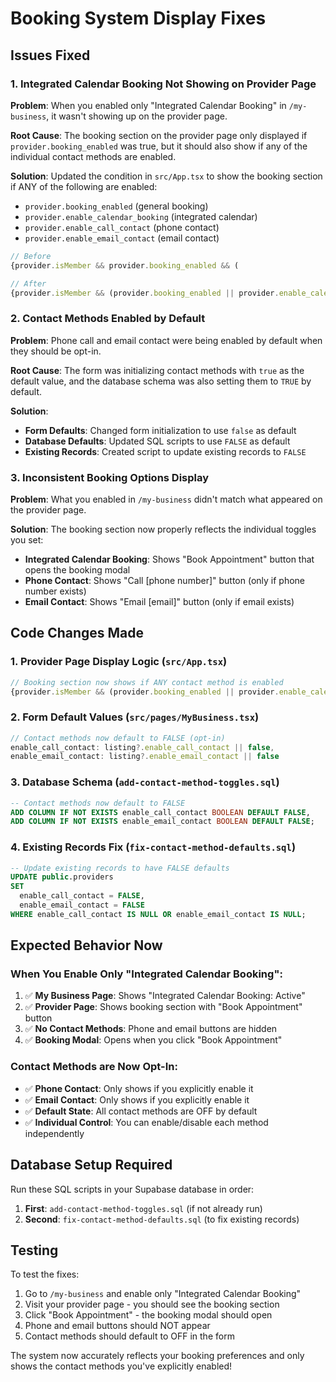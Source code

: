 # Booking System Display Fixes

## Issues Fixed

### 1. **Integrated Calendar Booking Not Showing on Provider Page**
**Problem**: When you enabled only "Integrated Calendar Booking" in `/my-business`, it wasn't showing up on the provider page.

**Root Cause**: The booking section on the provider page only displayed if `provider.booking_enabled` was true, but it should also show if any of the individual contact methods are enabled.

**Solution**: Updated the condition in `src/App.tsx` to show the booking section if ANY of the following are enabled:
- `provider.booking_enabled` (general booking)
- `provider.enable_calendar_booking` (integrated calendar)
- `provider.enable_call_contact` (phone contact)
- `provider.enable_email_contact` (email contact)

```typescript
// Before
{provider.isMember && provider.booking_enabled && (

// After  
{provider.isMember && (provider.booking_enabled || provider.enable_calendar_booking || provider.enable_call_contact || provider.enable_email_contact) && (
```

### 2. **Contact Methods Enabled by Default**
**Problem**: Phone call and email contact were being enabled by default when they should be opt-in.

**Root Cause**: The form was initializing contact methods with `true` as the default value, and the database schema was also setting them to `TRUE` by default.

**Solution**: 
- **Form Defaults**: Changed form initialization to use `false` as default
- **Database Defaults**: Updated SQL scripts to use `FALSE` as default
- **Existing Records**: Created script to update existing records to `FALSE`

### 3. **Inconsistent Booking Options Display**
**Problem**: What you enabled in `/my-business` didn't match what appeared on the provider page.

**Solution**: The booking section now properly reflects the individual toggles you set:
- **Integrated Calendar Booking**: Shows "Book Appointment" button that opens the booking modal
- **Phone Contact**: Shows "Call [phone number]" button (only if phone number exists)
- **Email Contact**: Shows "Email [email]" button (only if email exists)

## Code Changes Made

### 1. Provider Page Display Logic (`src/App.tsx`)
```typescript
// Booking section now shows if ANY contact method is enabled
{provider.isMember && (provider.booking_enabled || provider.enable_calendar_booking || provider.enable_call_contact || provider.enable_email_contact) && (
```

### 2. Form Default Values (`src/pages/MyBusiness.tsx`)
```typescript
// Contact methods now default to FALSE (opt-in)
enable_call_contact: listing?.enable_call_contact || false,
enable_email_contact: listing?.enable_email_contact || false
```

### 3. Database Schema (`add-contact-method-toggles.sql`)
```sql
-- Contact methods now default to FALSE
ADD COLUMN IF NOT EXISTS enable_call_contact BOOLEAN DEFAULT FALSE,
ADD COLUMN IF NOT EXISTS enable_email_contact BOOLEAN DEFAULT FALSE;
```

### 4. Existing Records Fix (`fix-contact-method-defaults.sql`)
```sql
-- Update existing records to have FALSE defaults
UPDATE public.providers 
SET 
  enable_call_contact = FALSE,
  enable_email_contact = FALSE
WHERE enable_call_contact IS NULL OR enable_email_contact IS NULL;
```

## Expected Behavior Now

### **When You Enable Only "Integrated Calendar Booking":**
1. ✅ **My Business Page**: Shows "Integrated Calendar Booking: Active"
2. ✅ **Provider Page**: Shows booking section with "Book Appointment" button
3. ✅ **No Contact Methods**: Phone and email buttons are hidden
4. ✅ **Booking Modal**: Opens when you click "Book Appointment"

### **Contact Methods are Now Opt-In:**
- ✅ **Phone Contact**: Only shows if you explicitly enable it
- ✅ **Email Contact**: Only shows if you explicitly enable it
- ✅ **Default State**: All contact methods are OFF by default
- ✅ **Individual Control**: You can enable/disable each method independently

## Database Setup Required

Run these SQL scripts in your Supabase database in order:

1. **First**: `add-contact-method-toggles.sql` (if not already run)
2. **Second**: `fix-contact-method-defaults.sql` (to fix existing records)

## Testing

To test the fixes:
1. Go to `/my-business` and enable only "Integrated Calendar Booking"
2. Visit your provider page - you should see the booking section
3. Click "Book Appointment" - the booking modal should open
4. Phone and email buttons should NOT appear
5. Contact methods should default to OFF in the form

The system now accurately reflects your booking preferences and only shows the contact methods you've explicitly enabled!
